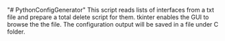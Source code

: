 "# PythonConfigGenerator" 
This script reads lists of interfaces from a txt file and prepare a total delete script for them.
tkinter enables the GUI to browse the the file.
The configuration output will be saved in a file under C folder.
